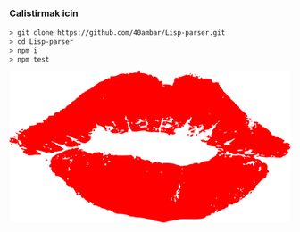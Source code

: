 ### Calistirmak icin

```
> git clone https://github.com/40ambar/Lisp-parser.git
> cd Lisp-parser
> npm i
> npm test
```
![Logo](Logo.png )